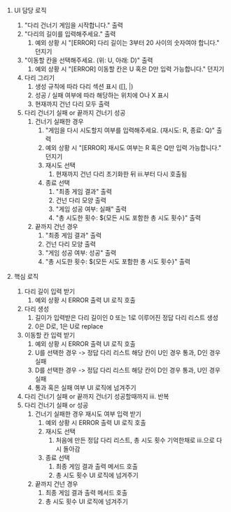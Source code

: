 1. UI 담당 로직
    1) "다리 건너기 게임을 시작합니다." 출력
    2) "다리의 길이를 입력해주세요." 출력
        1) 예외 상황 시 "[ERROR] 다리 길이는 3부터 20 사이의 숫자여야 합니다." 던지기
    3) "이동할 칸을 선택해주세요. (위: U, 아래: D)" 출력
        1) 예외 상황 시 "[ERROR] 이동할 칸은 U 혹은 D만 입력 가능합니다." 던지기
    4) 다리 그리기 
        1) 생성 규칙에 따라 다리 섹션 표시 ([], |)
        2) 성공 / 실패 여부에 따라 해당하는 위치에 O나 X 표시
        3) 현재까지 건넌 다리 모두 출력
    5) 다리 건너기 실패 or 끝까지 건너기 성공
        1) 건너기 실패한 경우
            1) "게임을 다시 시도할지 여부를 입력해주세요. (재시도: R, 종료: Q)" 출력
            2) 예외 상황 시 "[ERROR] 재시도 여부는 R 혹은 Q만 입력 가능합니다." 던지기
            3) 재시도 선택
                1) 현재까지 건넌 다리 초기화한 뒤 iii.부터 다시 호출됨
            4) 종료 선택
                1) "최종 게임 결과" 출력
                2) 건넌 다리 모양 출력
                3) "게임 성공 여부: 실패" 출력
                4) "총 시도한 횟수: ${모든 시도 포함한 총 시도 횟수}" 출력
        2) 끝까지 건넌 경우 
            1) "최종 게임 결과" 출력
            2) 건넌 다리 모양 출력
            3) "게임 성공 여부: 성공" 출력
            4) "총 시도한 횟수: ${모든 시도 포함한 총 시도 횟수}" 출력

2. 핵심 로직 
    1) 다리 길이 입력 받기
        1) 예외 상황 시 ERROR 출력 UI 로직 호출
    2) 다리 생성
        1) 길이가 입력받은 다리 길이인 0 또는 1로 이루어진 정답 다리 리스트 생성
        2) 0은 D로, 1은 U로 replace
    3) 이동할 칸 입력 받기
        1) 예외 상황 시 ERROR 출력 UI 로직 호출
        2) U를 선택한 경우 -> 정답 다리 리스트 해당 칸이 U인 경우 통과, D인 경우 실패
        3) D를 선택한 경우 -> 정답 다리 리스트 해당 칸이 D인 경우 통과, U인 경우 실패
        4) 통과 혹은 실패 여부 UI 로직에 넘겨주기
    4) 다리 건너기 실패 or 끝까지 건너기 성공할때까지 iii. 반복
    5) 다리 건너기 실패 or 성공
        1) 건너기 실패한 경우 재시도 여부 입력 받기
            1) 예외 상황 시 ERROR 출력 UI 로직 호출
            2) 재시도 선택
                1) 처음에 만든 정답 다리 리스트, 총 시도 횟수 기억한채로 iii.으로 다시 돌아감
            3) 종료 선택
                1) 최종 게임 결과 출력 메서드 호출
                2) 총 시도 횟수 UI 로직에 넘겨주기
        2) 끝까지 건넌 경우
            1) 최종 게임 결과 출력 메서드 호출
            2) 총 시도 횟수 UI 로직에 넘겨주기
